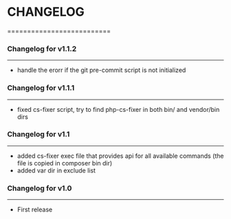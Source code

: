 # CHANGELOG
==========================

### Changelog for v1.1.2
--------------------

* handle the erorr if the git pre-commit script is not initialized

### Changelog for v1.1.1
--------------------

* fixed cs-fixer script, try to find php-cs-fixer in both bin/ and vendor/bin dirs

### Changelog for v1.1
--------------------

* added cs-fixer exec file that provides api for all available commands (the file is copied in composer bin dir)
* added var dir in exclude list

### Changelog for v1.0
------------------

* First release
